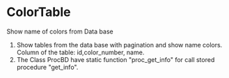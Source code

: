 # ColorTable
Show name of colors from Data base
1. Show tables from the data base with pagination and show name colors. 
  Column of the table: id,color_number, name.
2. The Class ProcBD have static function "proc_get_info" for call stored procedure "get_info".
